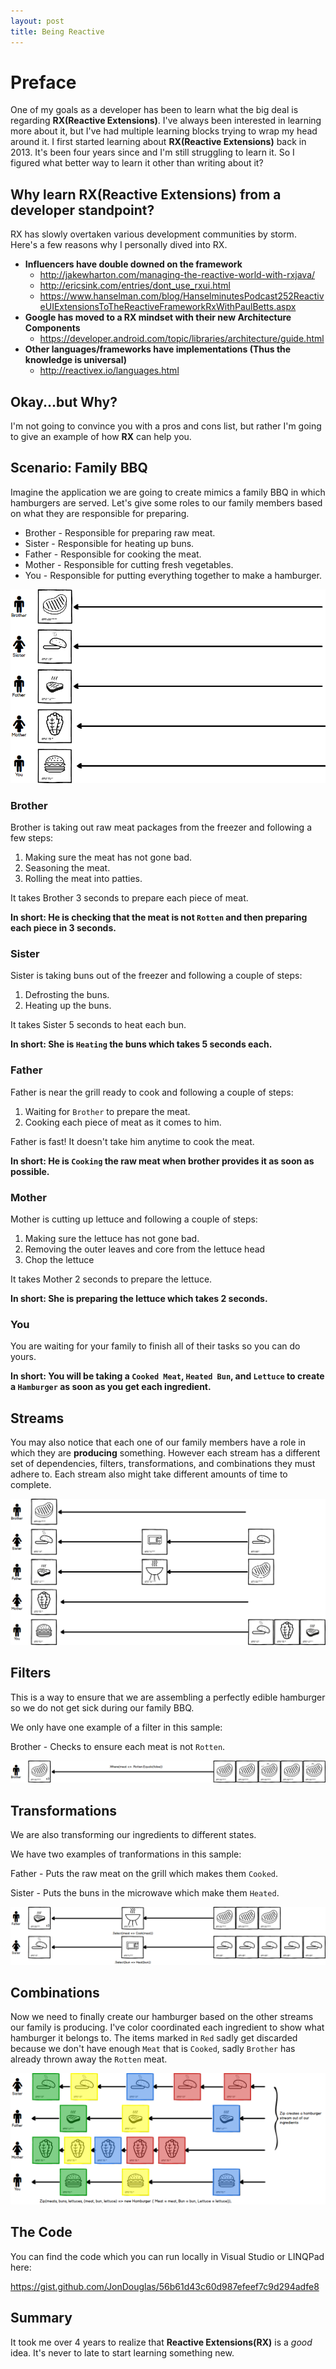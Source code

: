 ```yaml
---
layout: post
title: Being Reactive
---
```


# Preface

One of my goals as a developer has been to learn what the big deal is regarding **RX(Reactive Extensions)**. I've always been interested in learning more about it, but I've had multiple learning blocks trying to wrap my head around it. I first started learning about **RX(Reactive Extensions)** back in 2013. It's been four years since and I'm still struggling to learn it. So I figured what better way to learn it other than writing about it?

## Why learn **RX(Reactive Extensions)** from a developer standpoint?

RX has slowly overtaken various development communities by storm. Here's a few reasons why I personally dived into RX.

- **Influencers have double downed on the framework**
    - <http://jakewharton.com/managing-the-reactive-world-with-rxjava/>
    - <http://ericsink.com/entries/dont_use_rxui.html>
    - <https://www.hanselman.com/blog/HanselminutesPodcast252ReactiveUIExtensionsToTheReactiveFrameworkRxWithPaulBetts.aspx>
- **Google has moved to a RX mindset with their new Architecture Components**
    - <https://developer.android.com/topic/libraries/architecture/guide.html>
- **Other languages/frameworks have implementations (Thus the knowledge is universal)**
    - <http://reactivex.io/languages.html>

## Okay...but Why?

I'm not going to convince you with a pros and cons list, but rather I'm going to give an example of how **RX** can help you.

## Scenario: Family BBQ

Imagine the application we are going to create mimics a family BBQ in which hamburgers are served. Let's give some roles to our family members based on what they are responsible for preparing.

- Brother - Responsible for preparing raw meat.
- Sister - Responsible for heating up buns.
- Father - Responsible for cooking the meat.
- Mother - Responsible for cutting fresh vegetables.
- You - Responsible for putting everything together to make a hamburger.

![](../images/Streams.png)

### Brother

Brother is taking out raw meat packages from the freezer and following a few steps:

1. Making sure the meat has not gone bad.
2. Seasoning the meat.
3. Rolling the meat into patties.

It takes Brother 3 seconds to prepare each piece of meat.

**In short: He is checking that the meat is not `Rotten` and then preparing each piece in 3 seconds.**

### Sister

Sister is taking buns out of the freezer and following a couple of steps:

1. Defrosting the buns.
2. Heating up the buns.

It takes Sister 5 seconds to heat each bun.

**In short: She is `Heating` the buns which takes 5 seconds each.**

### Father

Father is near the grill ready to cook and following a couple of steps:

1. Waiting for `Brother` to prepare the meat.
2. Cooking each piece of meat as it comes to him.

Father is fast! It doesn't take him anytime to cook the meat.

**In short: He is `Cooking` the raw meat when brother provides it as soon as possible.**

### Mother

Mother is cutting up lettuce and following a couple of steps:

1. Making sure the lettuce has not gone bad.
2. Removing the outer leaves and core from the lettuce head
3. Chop the lettuce

It takes Mother 2 seconds to prepare the lettuce.

**In short: She is preparing the lettuce which takes 2 seconds.**

### You

You are waiting for your family to finish all of their tasks so you can do yours.

**In short: You will be taking a `Cooked Meat`, `Heated Bun`, and `Lettuce` to create a `Hamburger` as soon as you get each ingredient.**

## Streams

You may also notice that each one of our family members have a role in which they are **producing** something. However each stream has a different set of dependencies, filters, transformations, and combinations they must adhere to. Each stream also might take different amounts of time to complete.

![](../images/StreamsDependencies.png)

## Filters

This is a way to ensure that we are assembling a perfectly edible hamburger so we do not get sick during our family BBQ. 

We only have one example of a filter in this sample:

Brother - Checks to ensure each meat is not `Rotten`.

![](../images/Filter.png)

## Transformations

We are also transforming our ingredients to different states. 

We have two examples of tranformations in this sample:

Father - Puts the raw meat on the grill which makes them `Cooked`.

Sister - Puts the buns in the microwave which make them `Heated`.

![](../images/Transform.png)

## Combinations

Now we need to finally create our hamburger based on the other streams our family is producing. I've color coordinated each ingredient to show what hamburger it belongs to. The items marked in `Red` sadly get discarded because we don't have enough `Meat` that is `Cooked`, sadly `Brother` has already thrown away the `Rotten` meat.

![](../images/Zip.png)

## The Code

You can find the code which you can run locally in Visual Studio or LINQPad here:

<https://gist.github.com/JonDouglas/56b61d43c60d987efeef7c9d294adfe8>

## Summary

It took me over 4 years to realize that **Reactive Extensions(RX)** is a _good_ idea. It's never to late to start learning something new.
